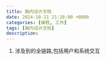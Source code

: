```yaml
---
title: 脑内设计文档
date: 2024-10-21 21:28:00 +0800
categories: [编程, 工作]
tags: [脑内设计文档]     
description: 
---
```


1) 涉及到的全链路,包括用户和系统交互